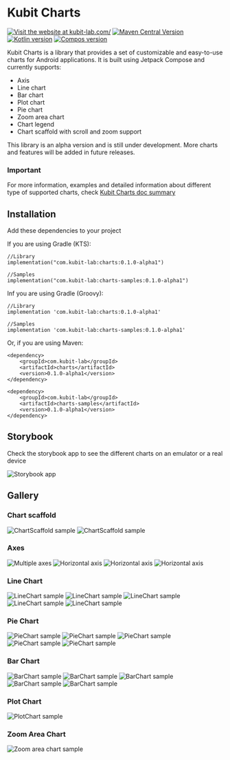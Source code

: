 # Kubit Charts

[![Visit the website at kubit-lab.com/](https://img.shields.io/badge/visit-website-red.svg?logo=firefox)](https://kubit-lab.com/)
[![Maven Central Version](https://img.shields.io/maven-central/v/com.kubit-lab/charts?color=32cd32)](https://central.sonatype.com/artifact/com.kubit-lab/charts)
[![Kotlin version](https://img.shields.io/badge/Kotlin-2.2.21-yellow)]([https://kubit-lab.com/](https://kotlinlang.org/))
[![Compos version](https://img.shields.io/badge/Compose_BOM-2025.09.00-green)]([(https://developer.android.com/compose))



Kubit Charts is a library that provides a set of customizable and easy-to-use charts for Android applications.
It is built using Jetpack Compose and currently supports:

- Axis
- Line chart
- Bar chart
- Plot chart
- Pie chart
- Zoom area chart
- Chart legend
- Chart scaffold with scroll and zoom support

This library is an alpha version and is still under development. More charts and features will be added in future releases.

### Important

For more information, examples and detailed information about different type of supported charts, check [Kubit Charts doc summary](README_EXTENDED_DOC.md)

## Installation

Add these dependencies to your project

If you are using Gradle (KTS):
```
//Library
implementation("com.kubit-lab:charts:0.1.0-alpha1")

//Samples
implementation("com.kubit-lab:charts-samples:0.1.0-alpha1")
```

Inf you are using Gradle (Groovy):
```
//Library
implementation 'com.kubit-lab:charts:0.1.0-alpha1'

//Samples
implementation 'com.kubit-lab:charts-samples:0.1.0-alpha1'
```

Or, if you are using Maven:
```
<dependency>
    <groupId>com.kubit-lab</groupId>
    <artifactId>charts</artifactId>
    <version>0.1.0-alpha1</version>
</dependency>

<dependency>
    <groupId>com.kubit-lab</groupId>
    <artifactId>charts-samples</artifactId>
    <version>0.1.0-alpha1</version>
</dependency>
```

## Storybook
Check the storybook app to see the different charts on an emulator or a real device

![Storybook app](assets/storybook/storybook_scaffold.png)

## Gallery

### Chart scaffold

![ChartScaffold sample](assets/scaffold/scaffold_1.png)
![ChartScaffold sample](assets/scaffold/scaffold_2.png)

### Axes
![Multiple axes](assets/axis/axis_multiple.png)
![Horizontal axis](assets/axis/axis_horizontal.png)
![Horizontal axis](assets/axis/axis_vertical.png)
![Horizontal axis](assets/axis/axis_shade.png)

### Line Chart
![LineChart sample](assets/linechart/linechart_simple.png)
![LineChart sample](assets/linechart/linechart_shadow.png)
![LineChart sample](assets/linechart/linechart_dotted_shadow.png)
![LineChart sample](assets/linechart/linechart_multiline.png)
![LineChart sample](assets/linechart/linechart_multiline_shadow.png)

### Pie Chart

![PieChart sample](assets/piechart/piechart_basic.png)
![PieChart sample](assets/piechart/piechart_labels.png)
![PieChart sample](assets/piechart/piechart_labels_rotation.png)
![PieChart sample](assets/piechart/piechart_radius_border.png)
![PieChart sample](assets/piechart/piechart_semi_label_border.png)

### Bar Chart
![BarChart sample](assets/barchart/barchart_single_horizontal.png)
![BarChart sample](assets/barchart/barchart_stacked_horizontal.png)
![BarChart sample](assets/barchart/barchart_grouped_horizontal.png)
![BarChart sample](assets/barchart/barchart_multiple.png)
![BarChart sample](assets/barchart/barchart_linechart.png)

### Plot Chart
![PlotChart sample](assets/plotchart/plotchart_world.png)

### Zoom Area Chart
![Zoom area chart sample](assets/zoom/zoomarea_basic.png)

